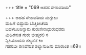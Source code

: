 +++
title = "069 ಅಹಹ ಸೇನಾಪತಿಯ"

+++
ಅಹಹ ಸೇನಾಪತಿಯ ಮಗ್ಗುಲು  
ಮಹಿಗೆ ಬಿದ್ದುದು ಬೆಚ್ಚಿತೀಚೆಯ  
ಬಹಳಬಲರಿನ್ನಾರು ಕುರುಸೇನಾಧುರಂಧರರು  
ಮಿಹಿರಸುತ ಗುರು ಭೀಷ್ಮರಲಿ ಸ  
ನ್ನಿಹಿತನಾದನು ಶಲ್ಯನೆನೆ ಕಿಂ  
ಗಹನವೀ ರಣವೆನುತ ಶಲ್ಯಾನುಜನು ಮಾರಾಂತ      ॥69॥